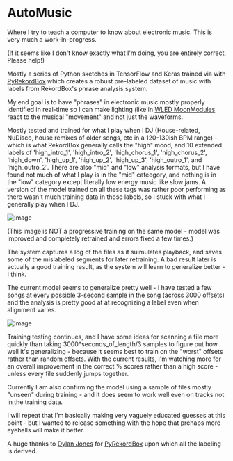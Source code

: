 # AutoMusic
Where I try to teach a computer to know about electronic music. This is very much a work-in-progress.

(If it seems like I don't know exactly what I'm doing, you are entirely correct. Please help!)

Mostly a series of Python sketches in TensorFlow and Keras trained via with [PyRekordBox](https://github.com/dylanljones/pyrekordbox) which creates a robust pre-labeled dataset of music with labels from RekordBox's phrase analysis system. 

My end goal is to have "phrases" in electronic music mostly properly identified in real-time so I can make lighting (like in [WLED MoonModules](https://github.com/MoonModules/WLED) react to the musical "movement" and not just the waveforms. 

Mostly tested and trained for what I play when I DJ (House-related, NuDisco, house remixes of older songs, etc in a 120-130ish BPM range) - which is what RekordBox generally calls the "high" mood, and 10 extended labels of 'high_intro_1', 'high_intro_2', 'high_chorus_1', 'high_chorus_2', 'high_down', 'high_up_1', 'high_up_2', 'high_up_3', 'high_outro_1', and 'high_outro_2'. There are also "mid" and "low" analysis formats, but I have found not much of what I play is in the "mid" cateegory, and nothing is in the "low" category except literally low energy music like slow jams. A version of the model trained on all these tags was rather poor performing as there wasn't much training data in those labels, so I stuck with what I generally play when I DJ.

![image](https://github.com/user-attachments/assets/5736d09b-f33d-49bc-b77c-aee8d6a1eb6f)

(This image is NOT a progressive training on the same model - model was improved and completely retrained and errors fixed a few times.)

The system captures a log of the files as it suimulates playback, and saves some of the mislabeled segments for later retraining. A bad result later is actually a good training result, as the system will learn to generalize better - I think.

The current model seems to generalize pretty well - I have tested a few songs at every possible 3-second sample in the song (across 3000 offsets) and the analysis is pretty good at at recognizing a label even when alignment varies.

![image](https://github.com/troyhacks/AutoMusic/assets/5659019/443d6209-eb2f-4bc0-8a83-5c7271d5d688)

Training testing continues, and I have some ideas for scanning a file more quickly than taking 3000*seconds_of_length/3 samples to figure out how well it's generalizing - because it seems best to train on the "worst" offsets rather than random offsets. With the current results, I'm watching more for an overall improvement in the correct % scores rather than a high score - unless every file suddenly jumps together.

Currently I am also confirming the model using a sample of files mostly "unseen" during training - and it does seem to work well even on tracks not in the training data. 

I will repeat that I'm basically making very vaguely educated guesses at this point - but I wanted to release something with the hope that prehaps more eyeballs will make it better.

A huge thanks to [Dylan Jones](https://github.com/dylanljones) for [PyRekordBox](https://github.com/dylanljones/pyrekordbox) upon which all the labeling is derived. 
